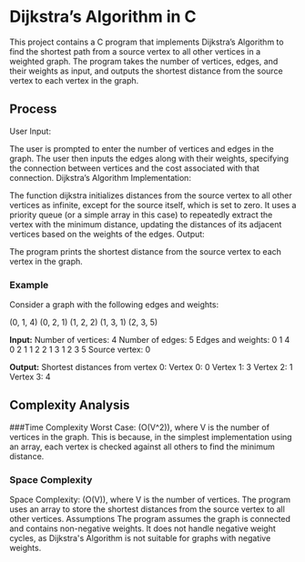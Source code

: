 # Dijkstra’s Algorithm in C
This project contains a C program that implements Dijkstra’s Algorithm to find the shortest path from a source vertex to all other vertices in a weighted graph. The program takes the number of vertices, edges, and their weights as input, and outputs the shortest distance from the source vertex to each vertex in the graph.

## Process
User Input:

The user is prompted to enter the number of vertices and edges in the graph.
The user then inputs the edges along with their weights, specifying the connection between vertices and the cost associated with that connection.
Dijkstra’s Algorithm Implementation:

The function dijkstra initializes distances from the source vertex to all other vertices as infinite, except for the source itself, which is set to zero.
It uses a priority queue (or a simple array in this case) to repeatedly extract the vertex with the minimum distance, updating the distances of its adjacent vertices based on the weights of the edges.
Output:

The program prints the shortest distance from the source vertex to each vertex in the graph.
### Example
Consider a graph with the following edges and weights:

(0, 1, 4)
(0, 2, 1)
(1, 2, 2)
(1, 3, 1)
(2, 3, 5)

**Input:**
Number of vertices: 4
Number of edges: 5
Edges and weights:
0 1 4
0 2 1
1 2 2
1 3 1
2 3 5
Source vertex: 0

**Output:**
Shortest distances from vertex 0:
Vertex 0: 0
Vertex 1: 3
Vertex 2: 1
Vertex 3: 4

## Complexity Analysis

###Time Complexity
Worst Case: (O(V^2)), where V is the number of vertices in the graph.
This is because, in the simplest implementation using an array, each vertex is checked against all others to find the minimum distance.

### Space Complexity
Space Complexity: (O(V)), where V is the number of vertices.
The program uses an array to store the shortest distances from the source vertex to all other vertices.
Assumptions
The program assumes the graph is connected and contains non-negative weights.
It does not handle negative weight cycles, as Dijkstra's Algorithm is not suitable for graphs with negative weights.
